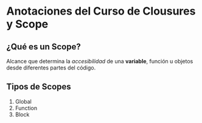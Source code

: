 # Anotaciones del Curso de Clousures y Scope

## ¿Qué es un Scope?

Alcance que determina la *accesibilidad* de una **variable**, función u objetos desde diferentes partes del código.

## Tipos de Scopes

1. Global
2. Function
3. Block
